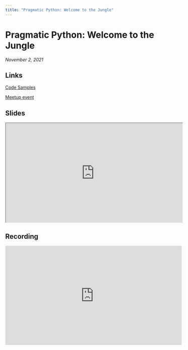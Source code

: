 ```yaml
---
title: "Pragmatic Python: Welcome to the Jungle"
---
```


# Pragmatic Python: Welcome to the Jungle

_November 2, 2021_

## Links
[Code Samples](https://github.com/python-spokane/welcome-to-the-jungle)

[Meetup event](https://www.meetup.com/Python-Spokane/events/281578925/)

## Slides

<iframe width="560" height="315" src="https://spokanepython.com/static/Pragmatic-Python-01-Presentation.html"></iframe>

## Recording

<iframe width="560" height="315" src="https://www.youtube-nocookie.com/embed/KzM_-gky_58" title="YouTube video player" frameborder="0" allow="accelerometer; autoplay; clipboard-write; encrypted-media; gyroscope; picture-in-picture" allowfullscreen></iframe>


